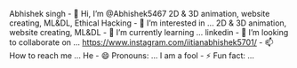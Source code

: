 Abhishek singh - 👋 Hi, I’m @Abhishek5467
2D & 3D animation, website creating, ML&DL, Ethical Hacking - 👀 I’m interested in ...
2D & 3D animation, website creating, ML&DL - 🌱 I’m currently learning ...
linkedin - 💞️ I’m looking to collaborate on ...
https://www.instagram.com/iitianabhishek5701/ - 📫 How to reach me ... 
He - 😄 Pronouns: ...
I am  a fool - ⚡ Fun fact: ...

<!---
Abhishek5467/Abhishek5467 is a ✨ special ✨ repository because its `README.md` (this file) appears on your GitHub profile.
You can click the Preview link to take a look at your changes.
--->
